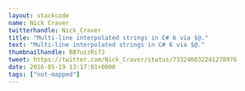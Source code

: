 ```yaml
---
layout: stackcode
name: Nick Craver
twitterhandle: Nick_Craver
title: "Multi-line interpolated strings in C# 6 via $@."
text: "Multi-line interpolated strings in C# 6 via $@."
thumbnailhandle: BB7uzzRi7J
tweet: https://twitter.com/Nick_Craver/status/733240032241278976
date: 2016-05-19 13:17:01+0000
tags: ["not-mapped"]
---
```

